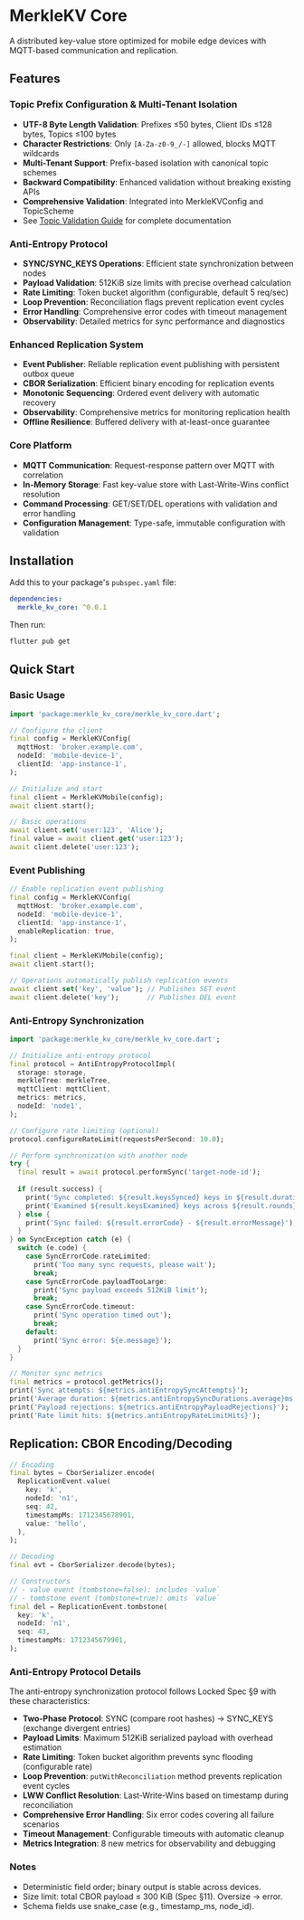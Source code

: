 # MerkleKV Core

A distributed key-value store optimized for mobile edge devices with MQTT-based communication and replication.

## Features

### Topic Prefix Configuration & Multi-Tenant Isolation
- **UTF-8 Byte Length Validation**: Prefixes ≤50 bytes, Client IDs ≤128 bytes, Topics ≤100 bytes
- **Character Restrictions**: Only `[A-Za-z0-9_/-]` allowed, blocks MQTT wildcards
- **Multi-Tenant Support**: Prefix-based isolation with canonical topic schemes
- **Backward Compatibility**: Enhanced validation without breaking existing APIs
- **Comprehensive Validation**: Integrated into MerkleKVConfig and TopicScheme
- See [Topic Validation Guide](README_TOPIC_VALIDATION.md) for complete documentation

### Anti-Entropy Protocol
- **SYNC/SYNC_KEYS Operations**: Efficient state synchronization between nodes
- **Payload Validation**: 512KiB size limits with precise overhead calculation
- **Rate Limiting**: Token bucket algorithm (configurable, default 5 req/sec)
- **Loop Prevention**: Reconciliation flags prevent replication event cycles
- **Error Handling**: Comprehensive error codes with timeout management
- **Observability**: Detailed metrics for sync performance and diagnostics

### Enhanced Replication System
- **Event Publisher**: Reliable replication event publishing with persistent outbox queue
- **CBOR Serialization**: Efficient binary encoding for replication events
- **Monotonic Sequencing**: Ordered event delivery with automatic recovery
- **Observability**: Comprehensive metrics for monitoring replication health
- **Offline Resilience**: Buffered delivery with at-least-once guarantee

### Core Platform
- **MQTT Communication**: Request-response pattern over MQTT with correlation
- **In-Memory Storage**: Fast key-value store with Last-Write-Wins conflict resolution  
- **Command Processing**: GET/SET/DEL operations with validation and error handling
- **Configuration Management**: Type-safe, immutable configuration with validation

## Installation

Add this to your package's `pubspec.yaml` file:

```yaml
dependencies:
  merkle_kv_core: ^0.0.1
```

Then run:

```bash
flutter pub get
```

## Quick Start

### Basic Usage

```dart
import 'package:merkle_kv_core/merkle_kv_core.dart';

// Configure the client
final config = MerkleKVConfig(
  mqttHost: 'broker.example.com',
  nodeId: 'mobile-device-1',
  clientId: 'app-instance-1',
);

// Initialize and start
final client = MerkleKVMobile(config);
await client.start();

// Basic operations
await client.set('user:123', 'Alice');
final value = await client.get('user:123');
await client.delete('user:123');
```

### Event Publishing

```dart
// Enable replication event publishing
final config = MerkleKVConfig(
  mqttHost: 'broker.example.com', 
  nodeId: 'mobile-device-1',
  clientId: 'app-instance-1',
  enableReplication: true,
);

final client = MerkleKVMobile(config);
await client.start();

// Operations automatically publish replication events
await client.set('key', 'value'); // Publishes SET event
await client.delete('key');       // Publishes DEL event
```

### Anti-Entropy Synchronization

```dart
import 'package:merkle_kv_core/merkle_kv_core.dart';

// Initialize anti-entropy protocol
final protocol = AntiEntropyProtocolImpl(
  storage: storage,
  merkleTree: merkleTree,
  mqttClient: mqttClient,
  metrics: metrics,
  nodeId: 'node1',
);

// Configure rate limiting (optional)
protocol.configureRateLimit(requestsPerSecond: 10.0);

// Perform synchronization with another node
try {
  final result = await protocol.performSync('target-node-id');
  
  if (result.success) {
    print('Sync completed: ${result.keysSynced} keys in ${result.duration}');
    print('Examined ${result.keysExamined} keys across ${result.rounds} rounds');
  } else {
    print('Sync failed: ${result.errorCode} - ${result.errorMessage}');
  }
} on SyncException catch (e) {
  switch (e.code) {
    case SyncErrorCode.rateLimited:
      print('Too many sync requests, please wait');
      break;
    case SyncErrorCode.payloadTooLarge:
      print('Sync payload exceeds 512KiB limit');
      break;
    case SyncErrorCode.timeout:
      print('Sync operation timed out');
      break;
    default:
      print('Sync error: ${e.message}');
  }
}

// Monitor sync metrics
final metrics = protocol.getMetrics();
print('Sync attempts: ${metrics.antiEntropySyncAttempts}');
print('Average duration: ${metrics.antiEntropySyncDurations.average}ms');
print('Payload rejections: ${metrics.antiEntropyPayloadRejections}');
print('Rate limit hits: ${metrics.antiEntropyRateLimitHits}');
```

## Replication: CBOR Encoding/Decoding

```dart
// Encoding
final bytes = CborSerializer.encode(
  ReplicationEvent.value(
    key: 'k',
    nodeId: 'n1',
    seq: 42,
    timestampMs: 1712345678901,
    value: 'hello',
  ),
);

// Decoding
final evt = CborSerializer.decode(bytes);

// Constructors
// - value event (tombstone=false): includes `value`
// - tombstone event (tombstone=true): omits `value`
final del = ReplicationEvent.tombstone(
  key: 'k',
  nodeId: 'n1',
  seq: 43,
  timestampMs: 1712345679901,
);
```

### Anti-Entropy Protocol Details

The anti-entropy synchronization protocol follows Locked Spec §9 with these characteristics:

- **Two-Phase Protocol**: SYNC (compare root hashes) → SYNC_KEYS (exchange divergent entries)
- **Payload Limits**: Maximum 512KiB serialized payload with overhead estimation
- **Rate Limiting**: Token bucket algorithm prevents sync flooding (configurable rate)
- **Loop Prevention**: `putWithReconciliation` method prevents replication event cycles
- **LWW Conflict Resolution**: Last-Write-Wins based on timestamp during reconciliation
- **Comprehensive Error Handling**: Six error codes covering all failure scenarios
- **Timeout Management**: Configurable timeouts with automatic cleanup
- **Metrics Integration**: 8 new metrics for observability and debugging

### Notes

- Deterministic field order; binary output is stable across devices.
- Size limit: total CBOR payload ≤ 300 KiB (Spec §11). Oversize → error.
- Schema fields use snake_case (e.g., timestamp_ms, node_id).
